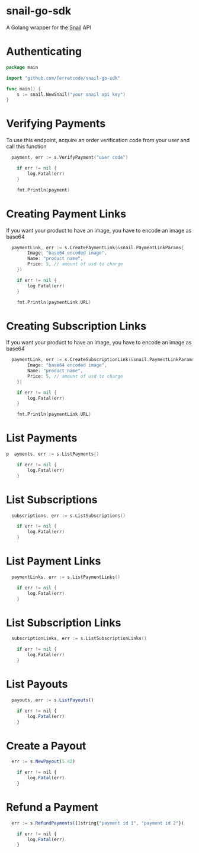 # snail-go-sdk

A Golang wrapper for the [Snail](https://snailpay.app) API

# Authenticating

```go
package main

import "github.com/ferretcode/snail-go-sdk"

func main() {
	s := snail.NewSnail("your snail api key")
}
```

# Verifying Payments

To use this endpoint, acquire an order verification code from your user and call
this function

```go
  payment, err := s.VerifyPayment("user code")

	if err != nil {
		log.Fatal(err)
	}

	fmt.Println(payment)
```

# Creating Payment Links

If you want your product to have an image, you have to encode an image as base64

```go
  paymentLink, err := s.CreatePaymentLink(&snail.PaymentLinkParams{
		Image: "base64 encoded image",
		Name: "product name",
		Price: 5, // amount of usd to charge
	})

	if err != nil {
		log.Fatal(err)
	}

	fmt.Println(paymentLink.URL)
```

# Creating Subscription Links

If you want your product to have an image, you have to encode an image as base64

```go
  paymentLink, err := s.CreateSubscriptionLink(&snail.PaymentLinkParams{
		Image: "base64 encoded image",
		Name: "product name",
		Price: 5, // amount of usd to charge
	})

	if err != nil {
		log.Fatal(err)
	}

	fmt.Println(paymentLink.URL)
```

# List Payments

```go
p  ayments, err := s.ListPayments()

	if err != nil {
		log.Fatal(err)
	}
```

# List Subscriptions

```go
  subscriptions, err := s.ListSubscriptions()

	if err != nil {
		log.Fatal(err)
	}
```

# List Payment Links

```go
  paymentLinks, err := s.ListPaymentLinks()

	if err != nil {
		log.Fatal(err)
	}
```

# List Subscription Links

```go
  subscriptionLinks, err := s.ListSubscriptionLinks()

	if err != nil {
		log.Fatal(err)
	}
```

# List Payouts

```javascript
  payouts, err := s.ListPayouts()

	if err != nil {
		log.Fatal(err)
	}
```

# Create a Payout

```javascript
  err := s.NewPayout(5.42)

	if err != nil {
		log.Fatal(err)
	}
```

# Refund a Payment

```javascript
  err := s.RefundPayments([]string{"payment id 1", "payment id 2"})

	if err != nil {
		log.Fatal(err)
	}
```
